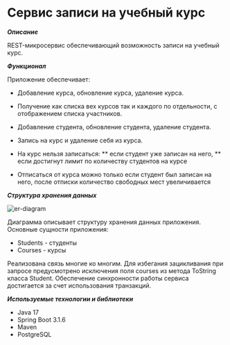 # **Сервис записи на учебный курс**

***Описание***

REST-микросервис обеспечивающий возможность записи на учебный курс.

***Функционал***

Приложение обеспечивает:

* Добавление курса, обновление курса, удаление курса. 
* Получение как списка вех курсов так и каждого по отдельности, с отображением списка участников.
* Добавление студента, обновление студента, удаление студента.
* Запись на курс и удаление себя из курса.

* На курс нельзя записаться:
** если студент уже записан на него, 
** если достигнут лимит по количеству студентов на курсе 

* Отписаться от курса можно только если студент был записан на него, после отписки количество свободных мест увеличивается 

***Структура хранения данных***

![er-diagram](er_diagram_shareit.png)

Диаграмма описывает структуру хранения данных приложения. Основные сущности приложения:
* Students - студенты
* Courses - курсы

Реализована связь многие ко многим. Для избегания зацикливания при запросе предусмотрено исключения поля courses из метода ToString класса Student.
Обеспечение синхронности работы сервиса достигается за счет использования транзакций. 

***Используемые технологии и библиотеки***

* Java 17
* Spring Boot 3.1.6
* Maven
* PostgreSQL 
